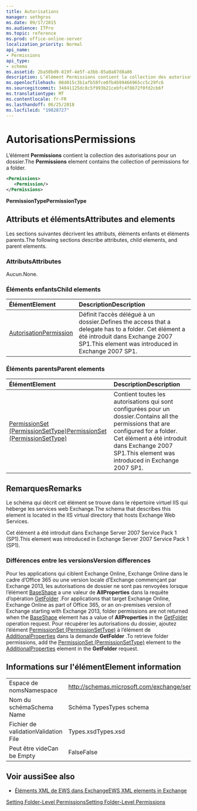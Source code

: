 ```yaml
---
title: Autorisations
manager: sethgros
ms.date: 09/17/2015
ms.audience: ITPro
ms.topic: reference
ms.prod: office-online-server
localization_priority: Normal
api_name:
- Permissions
api_type:
- schema
ms.assetid: 2ba50bd9-819f-4e5f-a3bb-85a0a87d8a86
description: L’élément Permissions contient la collection des autorisations pour un dossier.
ms.openlocfilehash: 08d015c3b1afb58fce0fb4b99466965cc5c29fc6
ms.sourcegitcommit: 34041125dc8c5f993b21cebfc4f8b72f0fd2cb6f
ms.translationtype: MT
ms.contentlocale: fr-FR
ms.lasthandoff: 06/25/2018
ms.locfileid: "19828727"
---
```

# <a name="permissions"></a><span data-ttu-id="683ea-103">Autorisations</span><span class="sxs-lookup"><span data-stu-id="683ea-103">Permissions</span></span>

<span data-ttu-id="683ea-104">L’élément **Permissions** contient la collection des autorisations pour un dossier.</span><span class="sxs-lookup"><span data-stu-id="683ea-104">The **Permissions** element contains the collection of permissions for a folder.</span></span> 
  
```XML
<Permissions>
   <Permission/>
</Permissions>
```

 <span data-ttu-id="683ea-105">**PermissionType**</span><span class="sxs-lookup"><span data-stu-id="683ea-105">**PermissionType**</span></span>
## <a name="attributes-and-elements"></a><span data-ttu-id="683ea-106">Attributs et éléments</span><span class="sxs-lookup"><span data-stu-id="683ea-106">Attributes and elements</span></span>

<span data-ttu-id="683ea-107">Les sections suivantes décrivent les attributs, éléments enfants et éléments parents.</span><span class="sxs-lookup"><span data-stu-id="683ea-107">The following sections describe attributes, child elements, and parent elements.</span></span>
  
### <a name="attributes"></a><span data-ttu-id="683ea-108">Attributs</span><span class="sxs-lookup"><span data-stu-id="683ea-108">Attributes</span></span>

<span data-ttu-id="683ea-109">Aucun.</span><span class="sxs-lookup"><span data-stu-id="683ea-109">None.</span></span>
  
### <a name="child-elements"></a><span data-ttu-id="683ea-110">Éléments enfants</span><span class="sxs-lookup"><span data-stu-id="683ea-110">Child elements</span></span>

|<span data-ttu-id="683ea-111">**Élément**</span><span class="sxs-lookup"><span data-stu-id="683ea-111">**Element**</span></span>|<span data-ttu-id="683ea-112">**Description**</span><span class="sxs-lookup"><span data-stu-id="683ea-112">**Description**</span></span>|
|:-----|:-----|
|[<span data-ttu-id="683ea-113">Autorisation</span><span class="sxs-lookup"><span data-stu-id="683ea-113">Permission</span></span>](permission.md) <br/> |<span data-ttu-id="683ea-114">Définit l’accès délégué à un dossier.</span><span class="sxs-lookup"><span data-stu-id="683ea-114">Defines the access that a delegate has to a folder.</span></span> <span data-ttu-id="683ea-115">Cet élément a été introduit dans Exchange 2007 SP1.</span><span class="sxs-lookup"><span data-stu-id="683ea-115">This element was introduced in Exchange 2007 SP1.</span></span>  <br/> |
   
### <a name="parent-elements"></a><span data-ttu-id="683ea-116">Éléments parents</span><span class="sxs-lookup"><span data-stu-id="683ea-116">Parent elements</span></span>

|<span data-ttu-id="683ea-117">**Élément**</span><span class="sxs-lookup"><span data-stu-id="683ea-117">**Element**</span></span>|<span data-ttu-id="683ea-118">**Description**</span><span class="sxs-lookup"><span data-stu-id="683ea-118">**Description**</span></span>|
|:-----|:-----|
|[<span data-ttu-id="683ea-119">PermissionSet (PermissionSetType)</span><span class="sxs-lookup"><span data-stu-id="683ea-119">PermissionSet (PermissionSetType)</span></span>](permissionset-permissionsettype.md) <br/> |<span data-ttu-id="683ea-120">Contient toutes les autorisations qui sont configurées pour un dossier.</span><span class="sxs-lookup"><span data-stu-id="683ea-120">Contains all the permissions that are configured for a folder.</span></span> <span data-ttu-id="683ea-121">Cet élément a été introduit dans Exchange 2007 SP1.</span><span class="sxs-lookup"><span data-stu-id="683ea-121">This element was introduced in Exchange 2007 SP1.</span></span>  <br/> |
   
## <a name="remarks"></a><span data-ttu-id="683ea-122">Remarques</span><span class="sxs-lookup"><span data-stu-id="683ea-122">Remarks</span></span>

<span data-ttu-id="683ea-123">Le schéma qui décrit cet élément se trouve dans le répertoire virtuel IIS qui héberge les services web Exchange.</span><span class="sxs-lookup"><span data-stu-id="683ea-123">The schema that describes this element is located in the IIS virtual directory that hosts Exchange Web Services.</span></span>
  
<span data-ttu-id="683ea-124">Cet élément a été introduit dans Exchange Server 2007 Service Pack 1 (SP1).</span><span class="sxs-lookup"><span data-stu-id="683ea-124">This element was introduced in Exchange Server 2007 Service Pack 1 (SP1).</span></span>
  
### <a name="version-differences"></a><span data-ttu-id="683ea-125">Différences entre les versions</span><span class="sxs-lookup"><span data-stu-id="683ea-125">Version differences</span></span>

<span data-ttu-id="683ea-126">Pour les applications qui ciblent Exchange Online, Exchange Online dans le cadre d’Office 365 ou une version locale d’Exchange commençant par Exchange 2013, les autorisations de dossier ne sont pas renvoyées lorsque l’élément [BaseShape](baseshape.md) a une valeur de **AllProperties** dans la requête d’opération [GetFolder](getfolder-operation.md) .</span><span class="sxs-lookup"><span data-stu-id="683ea-126">For applications that target Exchange Online, Exchange Online as part of Office 365, or an on-premises version of Exchange starting with Exchange 2013, folder permissions are not returned when the [BaseShape](baseshape.md) element has a value of **AllProperties** in the [GetFolder](getfolder-operation.md) operation request.</span></span> <span data-ttu-id="683ea-127">Pour récupérer les autorisations du dossier, ajoutez l’élément [PermissionSet (PermissionSetType)](permissionset-permissionsettype.md) à l’élément de [AdditionalProperties](additionalproperties.md) dans la demande **GetFolder** .</span><span class="sxs-lookup"><span data-stu-id="683ea-127">To retrieve folder permissions, add the [PermissionSet (PermissionSetType)](permissionset-permissionsettype.md) element to the [AdditionalProperties](additionalproperties.md) element in the **GetFolder** request.</span></span> 
  
## <a name="element-information"></a><span data-ttu-id="683ea-128">Informations sur l'élément</span><span class="sxs-lookup"><span data-stu-id="683ea-128">Element information</span></span>

|||
|:-----|:-----|
|<span data-ttu-id="683ea-129">Espace de noms</span><span class="sxs-lookup"><span data-stu-id="683ea-129">Namespace</span></span>  <br/> |http://schemas.microsoft.com/exchange/services/2006/types  <br/> |
|<span data-ttu-id="683ea-130">Nom du schéma</span><span class="sxs-lookup"><span data-stu-id="683ea-130">Schema Name</span></span>  <br/> |<span data-ttu-id="683ea-131">Schéma Types</span><span class="sxs-lookup"><span data-stu-id="683ea-131">Types schema</span></span>  <br/> |
|<span data-ttu-id="683ea-132">Fichier de validation</span><span class="sxs-lookup"><span data-stu-id="683ea-132">Validation File</span></span>  <br/> |<span data-ttu-id="683ea-133">Types.xsd</span><span class="sxs-lookup"><span data-stu-id="683ea-133">Types.xsd</span></span>  <br/> |
|<span data-ttu-id="683ea-134">Peut être vide</span><span class="sxs-lookup"><span data-stu-id="683ea-134">Can be Empty</span></span>  <br/> |<span data-ttu-id="683ea-135">False</span><span class="sxs-lookup"><span data-stu-id="683ea-135">False</span></span>  <br/> |
   
## <a name="see-also"></a><span data-ttu-id="683ea-136">Voir aussi</span><span class="sxs-lookup"><span data-stu-id="683ea-136">See also</span></span>



- [<span data-ttu-id="683ea-137">Éléments XML de EWS dans Exchange</span><span class="sxs-lookup"><span data-stu-id="683ea-137">EWS XML elements in Exchange</span></span>](ews-xml-elements-in-exchange.md)


[<span data-ttu-id="683ea-138">Setting Folder-Level Permissions</span><span class="sxs-lookup"><span data-stu-id="683ea-138">Setting Folder-Level Permissions</span></span>](http://msdn.microsoft.com/library/c7530e86-5112-401c-b10a-9c054ae59f07%28Office.15%29.aspx)

